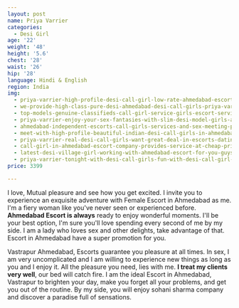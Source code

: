```yaml
---
layout: post
name: Priya Varrier
categories:
  - Desi Girl
age: '22'
weight: '48'
height: '5.6'
chest: '28'
waist: '26'
hip: '28'
language: Hindi & English
region: India
img:
  - priya-varrier-high-profile-desi-call-girl-low-rate-ahmedabad-escort-service-provider.jpg
  - we-provide-high-class-pure-desi-ahmedabad-desi-call-girls-priya-varrier.jpg
  - top-models-genuine-classifieds-call-girl-service-girls-escort-service.jpg
  - priya-varrier-enjoy-your-sex-fantasies-with-slim-desi-model-girls-ahmedabad.jpg
  - ahmedabad-independent-escorts-call-girls-services-and-sex-meeting-priya-varrier.jpg
  - meet-with-high-profile-beautiful-indian-desi-call-girls-in-ahmedabad.jpg
  - priya-varrier-real-desi-call-girls-want-great-deal-in-escorts-dating.jpg
  - call-girl-in-ahmedabad-escort-company-provides-service-at-cheap-priya-varrier.jpg
  - latest-desi-village-girl-working-with-ahmedabad-escort-for-you-guys.jpg
  - priya-varrier-tonight-with-desi-call-girls-fun-with-desi-call-girl-living.jpg
price: 3399

---
```



I love, Mutual pleasure and see how you get excited. I invite you to experience an exquisite adventure with Female Escort in Ahmedabad as me. I'm a fiery woman like you've never seen or experienced before. **Ahmedabad Escort is always** ready to enjoy wonderful moments. I'll be your best option, I'm sure you'll love spending every second of me by my side. I am a lady who loves sex and other delights, take advantage of that. Escort in Ahmedabad have a super promotion for you.

Vastrapur Ahmedabad, Escorts guarantee you pleasure at all times. In sex, I am very uncomplicated and I am willing to experience new things as long as you and I enjoy it. All the pleasure you need, lies with me. **I treat my clients very well**, our bed will catch fire. I am the ideal Escort in Ahmedabad, Vastrapur to brighten your day, make you forget all your problems, and get you out of the routine. By my side, you will enjoy sohani sharma company and discover a paradise full of sensations.